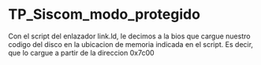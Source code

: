 # TP_Siscom_modo_protegido

Con el script del enlazador link.ld, le decimos a la bios que cargue nuestro codigo del disco en la ubicacion de memoria indicada en el script. Es decir, que lo cargue a partir de la direccion 0x7c00
